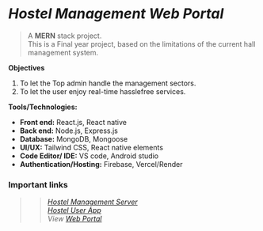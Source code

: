 # ***Hostel Management Web Portal***

> A **MERN** stack project. <br/>
> This is a Final year project, based on the limitations of the current hall management system. 

**Objectives**
1. To let the Top admin handle the management sectors.
2. To let the user enjoy real-time hasslefree services.

**Tools/Technologies:**
- **Front end:** React.js, React native <br/>
- **Back end:** Node.js, Express.js <br/>
- **Database:** MongoDB, Mongoose <br/>
- **UI/UX:** Tailwind CSS, React native elements <br/>
- **Code Editor/ IDE:** VS code, Android studio <br/>
- **Authentication/Hosting:** Firebase, Vercel/Render 


### Important links ###
>>*[Hostel Management Server](https://github.com/ijTuhin/hostel-management-server)*<br/>
>>*[Hostel User App](https://github.com/ijTuhin/hostel-management-server)*<br/>
>>*View [Web Portal](https://github.com/ijTuhin/hostel-management-server)*<br/>